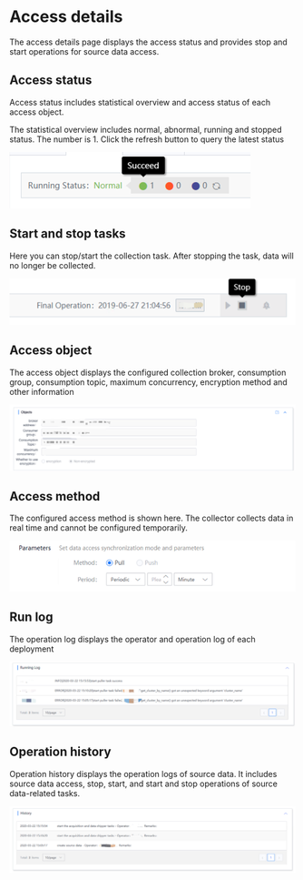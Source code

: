 # Access details

The access details page displays the access status and provides stop and start operations for source data access.

## Access status

Access status includes statistical overview and access status of each access object.

The statistical overview includes normal, abnormal, running and stopped status. The number is 1. Click the refresh button to query the latest status

![](../../../../assets/deploy_status_summary.png)

## Start and stop tasks

Here you can stop/start the collection task. After stopping the task, data will no longer be collected.

![](../../../../assets/control_btn.png)

## Access object

The access object displays the configured collection broker, consumption group, consumption topic, maximum concurrency, encryption method and other information

![](../../../../assets/access_param_queue.png)



## Access method

The configured access method is shown here. The collector collects data in real time and cannot be configured temporarily.

![](../../../../assets/access_method_http.png)


## Run log

The operation log displays the operator and operation log of each deployment

![](../../../../assets/access_log_http.png)



## Operation history

Operation history displays the operation logs of source data. It includes source data access, stop, start, and start and stop operations of source data-related tasks.

![](../../../../assets/access_history_http.png)